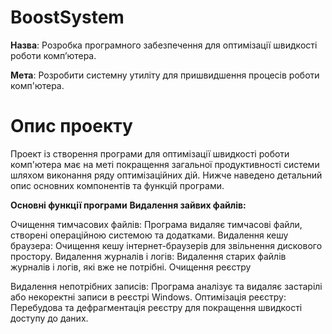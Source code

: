 # BoostSystem
**Назва**: Розробка програмного забезпечення для оптимізації швидкості роботи комп’ютера.

**Мета**: Розробити системну утиліту для пришвидшення процесів роботи комп'ютера.

# Опис проекту
Проект із створення програми для оптимізації швидкості роботи комп'ютера має на меті покращення загальної продуктивності системи шляхом виконання ряду оптимізаційних дій. Нижче наведено детальний опис основних компонентів та функцій програми.

**Основні функції програми**
**Видалення зайвих файлів:**

Очищення тимчасових файлів: Програма видаляє тимчасові файли, створені операційною системою та додатками.
Видалення кешу браузера: Очищення кешу інтернет-браузерів для звільнення дискового простору.
Видалення журналів і логів: Видалення старих файлів журналів і логів, які вже не потрібні.
Очищення реєстру

Видалення непотрібних записів: Програма аналізує та видаляє застарілі або некоректні записи в реєстрі Windows.
Оптимізація реєстру: Перебудова та дефрагментація реєстру для покращення швидкості доступу до даних.
